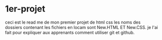 # 1er-projet
ceci est le read me de mon premier projet de html css les noms des dossiers contenant les fichiers en locam sont New.HTML ET New.CSS.
je l'ai fait pour expliquer aux apprenants comment utiliser git et github.
